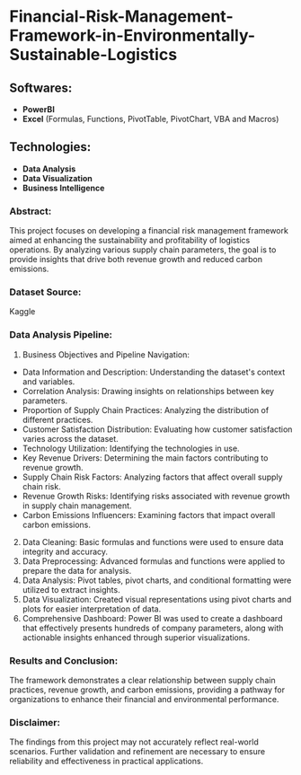 # Financial-Risk-Management-Framework-in-Environmentally-Sustainable-Logistics

## Softwares: 
- **PowerBI**
- **Excel** (Formulas, Functions, PivotTable, PivotChart, VBA and Macros)

## Technologies: 
- **Data Analysis**
- **Data Visualization**
- **Business Intelligence**

### Abstract: 
This project focuses on developing a financial risk management framework aimed at enhancing the sustainability and profitability of logistics operations. By analyzing various supply chain parameters, the goal is to provide insights that drive both revenue growth and reduced carbon emissions.

### Dataset Source:
Kaggle

### Data Analysis Pipeline:
1. Business Objectives and Pipeline Navigation:
- Data Information and Description: Understanding the dataset's context and variables.
- Correlation Analysis: Drawing insights on relationships between key parameters.
- Proportion of Supply Chain Practices: Analyzing the distribution of different practices.
- Customer Satisfaction Distribution: Evaluating how customer satisfaction varies across the dataset.
- Technology Utilization: Identifying the technologies in use.
- Key Revenue Drivers: Determining the main factors contributing to revenue growth.
- Supply Chain Risk Factors: Analyzing factors that affect overall supply chain risk.
- Revenue Growth Risks: Identifying risks associated with revenue growth in supply chain management.
- Carbon Emissions Influencers: Examining factors that impact overall carbon emissions.
2. Data Cleaning: Basic formulas and functions were used to ensure data integrity and accuracy.
3. Data Preprocessing: Advanced formulas and functions were applied to prepare the data for analysis.
4. Data Analysis: Pivot tables, pivot charts, and conditional formatting were utilized to extract insights.
5. Data Visualization: Created visual representations using pivot charts and plots for easier interpretation of data.
6. Comprehensive Dashboard: Power BI was used to create a dashboard that effectively presents hundreds of company parameters, along with actionable insights enhanced through superior visualizations.

### Results and Conclusion: 
The framework demonstrates a clear relationship between supply chain practices, revenue growth, and carbon emissions, providing a pathway for organizations to enhance their financial and environmental performance.

### Disclaimer: 
The findings from this project may not accurately reflect real-world scenarios. Further validation and refinement are necessary to ensure reliability and effectiveness in practical applications.
